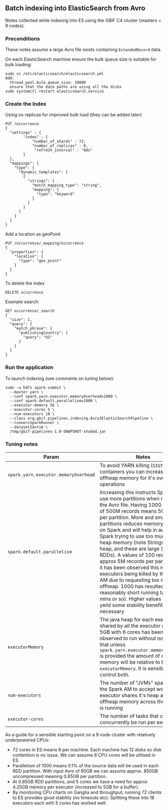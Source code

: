 ## Batch indexing into ElasticSearch from Avro

Notes collected while indexing into ES using the GBIF C4 cluster (masters + 9 nodes).

### Preconditions
These notes assume a large Avro file exists containing `ExtendedRecord` data.

On each ElasticSearch machine ensure the bulk queue size is suitable for bulk loading:
```
sudo vi /etc/elasticsearch/elasticsearch.yml
Add:
  thread_pool.bulk.queue_size: 10000
  ensure that the data paths are using all the disks
sudo systemctl restart elasticsearch.service
```
 
 
### Create the Index

Using no replicas for improved bulk load (they can be added later)

```  
PUT /occurrence
{
  "settings" : {
        "index" : {
            "number_of_shards" : 72, 
            "number_of_replicas" : 0,
             "refresh_interval" : "60s"
        }
  },
  "mappings": {
    "type": {
      "dynamic_templates": [
        {
          "strings": {
            "match_mapping_type": "string",
            "mapping": {
              "type": "keyword"
            }
          }
        }
      ]
    }
  }
}
```

Add a location as geoPoint
```
PUT /occurrence/_mapping/occurrence 
{
  "properties": {
    "location": {
      "type": "geo_point"
    }
  }
}
```

To delete the index
```
DELETE occurrence
```

Example search:
```
GET occurrence/_search
{
  "size": 1, 
  "query": { 
    "match_phrase": { 
      "publishingCountry": { 
        "query": "US"
      }
    } 
  }
}
```

### Run the application

To launch indexing (see comments on tuning below):

```
sudo -u hdfs spark-submit \
  --master yarn \
  --conf spark.yarn.executor.memoryOverhead=2000 \
  --conf spark.default.parallelism=1000 \
  --executor-memory 5G \
  --executor-cores 5 \
  --num-executors 18 \
  --class org.gbif.pipelines.indexing.Avro2ElasticSearchPipeline \
  --runner=SparkRunner \
  --datasetId=tim \
  /tmp/gbif-pipelines-1.0-SNAPSHOT-shaded.jar  
```

### Tuning notes


| Param        | Notes | 
| ------------- |-------------| 
| `spark.yarn.executor.memoryOverhead` | To avoid YARN killing (`SIGTERM`) containers you can increase the offheap memory for it's overhead operations |
| `spark.default.parallelism` | Increasing this instructs Spark to use more partitions when reading the Avro file.  Having 1000 with a file of 500M records means 500,000 per partition.  More and smaller partitions reduces memory pressure on Spark and will help in avoiding Spark trying to use too much off heap memory (note Strings are off heap, and these are large String RDDs).  A values of 100 results in approx 5M records per partition and it has been observed this results in executors being killed by the YARN AM due to requesting too much offheap.  1000 has resulted in reasonably short running tasks (20 mins or so).  Higher values might yeild some stability benefit if necessary |
| `executorMemory` | The java heap for each executor shared by all the executor cores. 5GB with 6 cores has been observed to run without issue.  Note that unless `spark.yarn.executor.memoryOverhead` is provided the amount of offheap memory will be relative to the `executorMemory`. It is sensible to control both. |
| `num-executors` | The number of "JVMs" spawned by the Spark AM to accept work.  Each executor shares it's heap and offheap memory across the tasks it is running |
| `executor-cores` | The number of tasks that can concurrently be run per executor. |

As a guide for a sensible starting point on a 9 node cluster with relatively underpowered CPUs:

  - 72 cores in ES means 8 per machine.  Each machine has 12 disks so disk contention is no issue. We can assume 8 CPU cores will be utilised in ES.
  - Parallelism of 1000 means 0.1% of the source data will be used in each RDD partition.  With input Avro of 85GB we can assume approx. 850GB uncompressed meaning 0.85GB per partition.
  - At 0.85GB RDD partitions, and 5 cores we have a need for approx 4.25GB memory per executor (increased to 5GB for a buffer).
  - By monitoring CPU charts on Ganglia and throughput, running 72 clients to ES provides good stability (no timeouts etc).  Splitting these into 18 executors each with 5 cores has worked well.       
